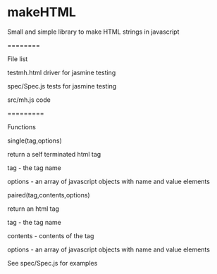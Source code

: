 makeHTML
========

Small and simple library to make HTML strings in javascript

========

File list

testmh.html   driver for jasmine testing

spec/Spec.js  tests for jasmine testing

src/mh.js     code

=========


Functions

single(tag,options)

   return a self terminated html tag

   tag - the tag name

   options - an array of javascript objects with name and value elements
   
paired(tag,contents,options)

   return an html tag

   tag - the tag name

   contents - contents of the tag

   options - an array of javascript objects with name and value elements
   
   
See spec/Spec.js for examples
